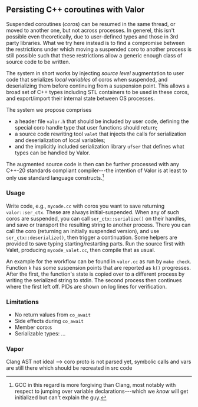 ## Persisting C++ coroutines with Valor

Suspended coroutines (*coro*s) can be resumed in the same thread, or moved to another one, but not across processes. In generel, this isn't possible even theoretically, due to user-defined types and those in 3rd party libraries.
What we try here instead is to find a compromise between the restrictions under which moving a suspended coro to another process is still possible such that these restrictions allow a generic enough class of source code to be written.

The system in short works by injecting *source level* augmentation to user code that serializes *local variables* of coros when suspended, and deserializing them before continuing from a suspension point. This allows a broad set of C++ types including STL containers to be used in these coros, and export/import their internal state between OS processes.

The system we propose comprises

- a header file `valor.h` that should be included by user code, defining the special coro handle type that user functions should return;
- a source code rewriting tool `valet` that injects the calls for serialization and deserialization of local variables;
- and the implicitly included serialization library `ufser` that defines what types can be handled by Valor.

The augmented source code is then can be further processed with any C++-20 standards compliant compiler---the intention of Valor is at least to only use standard language constructs.[^1]

[^1]: GCC in this regard is more forgiving than Clang, most notably with respect to jumping over variable declarations---which we *know* will get initialized but can't explain the guy.

### Usage

Write code, e.g., `mycode.cc` with coros you want to save returning `valor::ser_ctx`. These are always initial-suspended. When any of such coros are suspended, you can call `ser_ctx::serialize()` on their handles, and save or transport the resulting string to another process. There you can call the coro (returning an initially suspended version), and use `ser_ctx::deserialize()`, then trigger a continuation.
Some helpers are provided to save typing starting/restarting parts. Run the source first with Valet, producing `mycode_valet.cc`, then compile that as usual.

An example for the workflow can be found in `valor.cc` as run by `make check`. Function `k` has some suspension points that are reported as `k()` progresses. After the first, the function's state is copied over to a different process by writing the serialized string to stdin. The second process then continues where the first left off. PIDs are shown on log lines for verification.

### Limitations

- No return values from `co_await`
- Side effects during `co_await`
- Member coro:s
- Serializable types: ...

### Vapor

Clang AST not ideal --> coro proto is not parsed yet, symbolic calls and vars are still there which should be recreated in src code